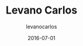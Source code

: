 ---
layout: author
title: "Levano Carlos"
author: levanocarlos
permalink: /blog/authors/levanocarlos/
date: 2016-07-01
---